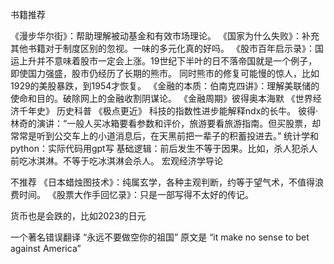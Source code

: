书籍推荐

《漫步华尔街》：帮助理解被动基金和有效市场理论。
《国家为什么失败》：补充其他书籍对于制度区别的忽视。一味的多元化真的好吗。
《股市百年启示录》：国运上升并不意味着股市一定会上涨。19世纪下半叶的日不落帝国就是一个例子，即使国力强盛，股市仍经历了长期的熊市。
同时熊市的修复可能慢的惊人，比如1929的美股暴跌，到1954才恢复。
《金融的本质：伯南克四讲》：理解美联储的使命和目的。破除网上的金融收割阴谋论。
《金融周期》彼得奥本海默
《世界经济千年史》 历史科普
《极点更近》 科技的指数性进步能解释ndx的长牛。
彼得·林奇的演讲：“一般人买冰箱要看参数和评价，旅游要看旅游指南。但买股票，却常常是听到公交车上的小道消息后，在天黑前把一辈子的积蓄投进去。”
统计学和python：实际代码用gpt写
基础逻辑：前后发生不等于因果。比如，杀人犯杀人前吃冰淇淋。不等于吃冰淇淋会杀人。
宏观经济学导论

不推荐
《日本蜡烛图技术》：纯属玄学，各种主观判断，约等于望气术，不值得浪费时间。
《股票大作手回忆录》：只是一部写得不太好的传记。

货币也是会跌的，比如2023的日元

一个著名错误翻译
“永远不要做空你的祖国”
原文是 “it make no sense to bet against America”

